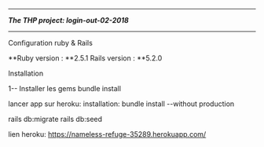 ****************************************
***The THP project: login-out-02-2018***
****************************************
Configuration ruby & Rails

**Ruby version : **2.5.1
Rails version : **5.2.0

Installation

1-- Installer les gems
bundle install

lancer app sur heroku:
installation: bundle install --without production

rails db:migrate
rails db:seed


lien heroku: https://nameless-refuge-35289.herokuapp.com/
